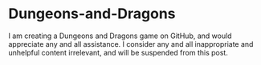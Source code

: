 # Dungeons-and-Dragons
I am creating a Dungeons and Dragons game on GitHub, and would appreciate any and all assistance.
I consider any and all inappropriate and unhelpful content irrelevant, and will be suspended from this post.
